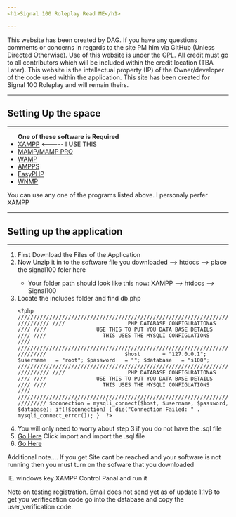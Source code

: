 ```yaml
---
<h1>Signal 100 Roleplay Read ME</h1>

---
```


This website has been created by DAG. If you have any questions comments or concerns in regards to the site PM him via GitHub (Unless Directed Otherwise). Use of this website is under the <a hreff="https://www.gnu.org/licenses/gpl-3.0.en.html">GPL</a>. All credit must go to all contributors which will be included within the credit location (TBA Later). This website is the intellectual property (IP) of the Owner/developer of the code used within the application. This site has been created for Signal 100 Roleplay and will remain theirs. 

---
<h2> Setting Up the space</h2>

---
<ul>
	<strong>One of these software is Required</strong>
	<li><a href="https://www.apachefriends.org/index.html">XAMPP</a>  <----- I USE THIS</li>
	<li><a href="https://www.mamp.info/en/">MAMP/MAMP PRO</a></li>
	<li><a href="http://www.wampserver.com/en/">WAMP</a></li>
	<li><a href="http://www.ampps.com/tour">AMPPS</a></li>
	<li><a href="http://www.easyphp.org/">EasyPHP</a></li>
	<li><a href="https://sourceforge.net/projects/wnmp-env/">WNMP</a></li>
</ul>

You can use any one of the programs listed above. I personaly perfer XAMPP

---
<h2> Setting up the application</h2>

---
<ol>
	<li>First Download the Files of the Application</li>
	<li>Now Unzip it in to the software file you downloaded --> htdocs --> place the signal100 foler here</li>
		<ul>
			<li>Your folder path should look like this now:  XAMPP --> htdocs --> Signal100</li>
		</ul>
	<li>Locate the includes folder and find db.php</li>
		

`<?php
	/////////////////////////////////////////////////////////////////////////////
	////					PHP DATABASE CONFIGURATIONAS					////
	////				USE THIS TO PUT YOU DATA BASE DETAILS 				////
	////				  THIS USES THE MYSQLI CONFIGUATIONS 				////
	////////////////////////////////////////////////////////////////////////////						
		$host		= "127.0.0.1";
		$username	= "root";
		$password	= "";
		$database   = "s100"; 	
	/////////////////////////////////////////////////////////////////////////////
	////					PHP DATABASE CONFIGURATIONAS					////
	////				USE THIS TO PUT YOU DATA BASE DETAILS 				////
	////				  THIS USES THE MYSQLI CONFIGUATIONS 				////
	////////////////////////////////////////////////////////////////////////////
	$connection = mysqli_connect($host, $username, $password, $database);
	if(!$connection) {
		 die("Connection Failed: " . mysqli_connect_error());
	} 
?>`

<li>You will only need to worry about step 3 if you do not have the .sql file</li>
<li><a href="http://localhost/phpmyadmin">Go Here</a> Click import and import the .sql file</li>
<li><a href="http://localhost/signal00">Go Here</a></li>
</ol>

Additional note.... If you get Site cant be reached and your software is not running then you must turn on the sofware that you downloaded 

IE. windows key XAMPP Control Panal and run it

Note on testing registration. Email does not send yet as of update 1.1vB to get you verifiecation code go into the database and copy the user_verification code.